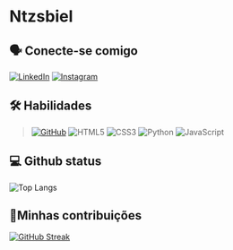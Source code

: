# Ntzsbiel

## 🗣 Conecte-se comigo 
<!--ATALHO PARA MEIOS DE COMUNICAÇÕES-->
[![LinkedIn](https://img.shields.io/badge/LinkedIn-bbb?style=for-the-badge&logo=linkedin&logoColor=)](https://www.linkedin.com/in/SEUUSERNAME/)   [![Instagram](https://img.shields.io/badge/-Instagram-bbb?style=for-the-badge&logo=instagram&logoColor=white)](https://www.instagram.com/ntzsbiel/)

<!-- PART OF SKILLS WITH PROGRAMING-->
## 🛠 Habilidades
>[![GitHub](https://img.shields.io/badge/GitHub-bbb?style=for-the-badge&logo=github&logoColor=)](https://github.com/ntzsbiel) ![HTML5](https://img.shields.io/badge/HTML5-bbb?style=for-the-badge&logo=html5&logoColor=white)  ![CSS3](https://img.shields.io/badge/CSS3-bbb?style=for-the-badge&logo=css3&logoColor=white)  ![Python](https://img.shields.io/badge/python-bbb?style=for-the-badge&logo=python&logoColor=white)  ![JavaScript](https://img.shields.io/badge/JavaScript-bbb?style=for-the-badge&logo=javascript&logoColor=white)

<!--CARD WITH LANGUAGE ON REPOSITORS-->
## 💻 Github status
![Top Langs](https://github-readme-stats-git-masterrstaa-rickstaa.vercel.app/api/top-langs/?username=p&bg_color=BBB&border_color=silver&title_color=whiteF&text_color=black)

<!--RESUMO DE CONTRIBUIÇÃO EM GERAL -->
## 🤝Minhas contribuições
[![GitHub Streak](https://streak-stats.demolab.com/?user=Ntzsbiel&theme=bear&background=bbb&border=silver&dates=white)](https://git.io/streak-stats)
